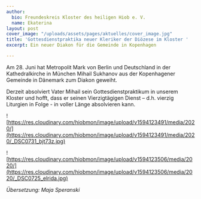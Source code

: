 ```yaml
---
author:
  bio: Freundeskreis Kloster des heiligen Hiob e. V.
  name: Ekaterina
layout: post
cover_image: "/uploads/assets/pages/aktuelles/cover_image.jpg"
title: 'Gottesdienstpraktika neuer Kleriker der Diözese im Kloster '
excerpt: Ein neuer Diakon für die Gemeinde in Kopenhagen

---
```

Am 28. Juni hat Metropolit Mark von Berlin und Deutschland in der Kathedralkirche in München Mihail Sukhanov aus der Kopenhagener Gemeinde in Dänemark zum Diakon geweiht.

Derzeit absolviert Vater Mihail sein Gottesdienstpraktikum in unserem Kloster und hofft, dass er seinen Vierzigtägigen Dienst – d.h. vierzig Liturgien in Folge - in voller Länge absolvieren kann.

![https://res.cloudinary.com/hiobmon/image/upload/v1594123491/media/2020/](https://res.cloudinary.com/hiobmon/image/upload/v1594123491/media/2020/_DSC0731_bjt73z.jpg)

![https://res.cloudinary.com/hiobmon/image/upload/v1594123506/media/2020/](https://res.cloudinary.com/hiobmon/image/upload/v1594123506/media/2020/_DSC0725_elrida.jpg)

_Übersetzung: Maja Speranski_ 